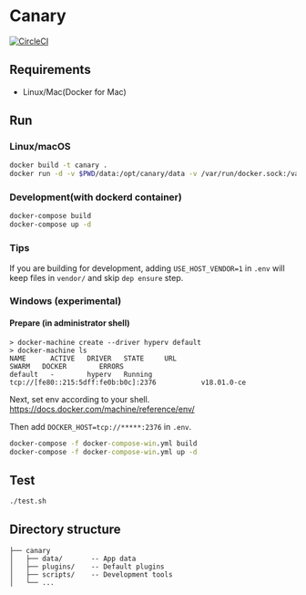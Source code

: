 # Canary

[![CircleCI](https://circleci.com/gh/TETRA2000/canary.svg?style=svg&circle-token=fb895ba698b6dd430d9b97a171a3184e9b02537e)](https://circleci.com/gh/TETRA2000/canary)

## Requirements

* Linux/Mac(Docker for Mac)

## Run

### Linux/macOS

```bash
docker build -t canary .
docker run -d -v $PWD/data:/opt/canary/data -v /var/run/docker.sock:/var/run/docker.sock canary
```

### Development(with dockerd container)

```bash
docker-compose build
docker-compose up -d
```

### Tips

If you are building for development, adding `USE_HOST_VENDOR=1` in `.env` will keep files in `vendor/` and skip `dep ensure` step.

### Windows (experimental)


#### Prepare (in administrator shell)
```
> docker-machine create --driver hyperv default
> docker-machine ls
NAME      ACTIVE   DRIVER   STATE     URL                                    SWARM   DOCKER        ERRORS
default   -        hyperv   Running   tcp://[fe80::215:5dff:fe0b:b0c]:2376           v18.01.0-ce
```

Next, set env according to your shell.
https://docs.docker.com/machine/reference/env/

Then add `DOCKER_HOST=tcp://*****:2376` in `.env`.

```bat
docker-compose -f docker-compose-win.yml build
docker-compose -f docker-compose-win.yml up -d
```


## Test

```bash
./test.sh
```

## Directory structure

```
├── canary
│   ├── data/       -- App data
│   ├── plugins/    -- Default plugins
│   ├── scripts/    -- Development tools
│   └── ...
```
